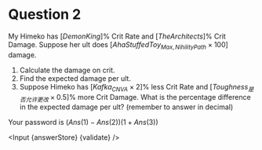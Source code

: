 <script>
    export let answerStore;
    export let validate;

    import Input from "$lib/Input.svelte";
</script>

<div class="markdown">

# Question 2

My Himeko has $[DemonKing]\%$ Crit Rate and $[TheArchitects]\%$ Crit Damage. Suppose her ult does $[AhaStuffedToy_{Max,NihilityPath} \times 100]$ damage.

1. Calculate the damage on crit.
2. Find the expected damage per ult.
3. Suppose Himeko has $[Kafka_{CNVA} \times 2]\%$ less Crit Rate and $[Toughness_{是否允许更改} \times 0.5]\%$ more Crit Damage. What is the percentage difference in the expected damage per ult? (remember to answer in decimal)

Your password is $(Ans(1) - Ans(2))(1 + Ans(3))$

</div>

<Input {answerStore} {validate} />
